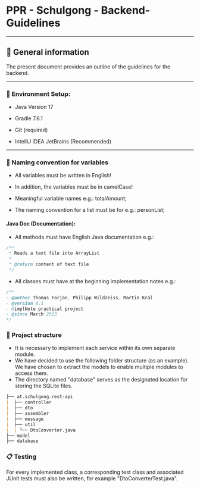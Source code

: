 # PPR - Schulgong - Backend-Guidelines 

<hr>

## :pushpin: General information

The present document provides an outline of the guidelines for the backend.

<hr>

### :wrench: Environment Setup:

- Java Version 17

- Gradle 7.6.1

- Git (required)

- IntelliJ IDEA JetBrains (Recommended)

<hr>

### :book: Naming convention for variables

- All variables must be written in English!

- In addition, the variables must be in camelCase!

- Meaningful variable names e.g.: totalAmount;

- The naming convention for a list must be for e.g.: personList;

#### Java Doc (Documentation):

- All methods must have English Java documentation e.g.:

```java
/**
 * Reads a text file into ArrayList
 * 
 * @return content of text file
 */
```

- All classes must have at the beginning implementation notes e.g.:

```java
/** 
- @author Thomas Forjan, Philipp Wildzeiss, Martin Kral
- @version 0.1
- @implNote practical project
- @since March 2023
*/
```

### :file_folder: Project structure

- It is necessary to implement each service within its own separate module. 
- We have decided to use the following folder structure (as an example). We have chosen to extract the models to enable multiple modules to access them.
- The directory named "database" serves as the designated location for storing the SQLite files.
```md
├── at.schulgong.rest-api
|  ├── controller
|  ├── dto
|  ├── assembler
|  ├── message
|  ├── util
|  | └── DtoConverter.java
├── model
├── database
```

### :clipboard: Testing
For every implemented class, a corresponding test class and associated JUnit tests must also be written, for example "DtoConverterTest.java".
